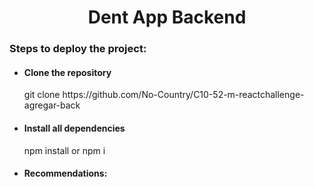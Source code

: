 <h1 align='center' >Dent App Backend</h1>
<h3>Steps to deploy the project:</h3>
<ul>
  <li>
    <h4>Clone the repository</h4>
    <p>git clone https://github.com/No-Country/C10-52-m-reactchallenge-agregar-back</p>
  </li>
  <li>
    <h4>Install all dependencies</h4>
    <p>npm install or npm i</4>
  </li>
  <li>
    <h4>Recommendations:</h4>
  </li>
</ul>
  
